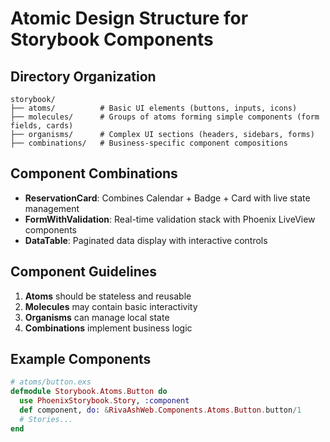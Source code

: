 # Atomic Design Structure for Storybook Components

## Directory Organization
```
storybook/
├── atoms/          # Basic UI elements (buttons, inputs, icons)
├── molecules/      # Groups of atoms forming simple components (form fields, cards)
├── organisms/      # Complex UI sections (headers, sidebars, forms)
├── combinations/   # Business-specific component compositions
```

## Component Combinations
- **ReservationCard**: Combines Calendar + Badge + Card with live state management
- **FormWithValidation**: Real-time validation stack with Phoenix LiveView components
- **DataTable**: Paginated data display with interactive controls

## Component Guidelines
1. **Atoms** should be stateless and reusable
2. **Molecules** may contain basic interactivity
3. **Organisms** can manage local state
4. **Combinations** implement business logic

## Example Components
```elixir
# atoms/button.exs
defmodule Storybook.Atoms.Button do
  use PhoenixStorybook.Story, :component
  def component, do: &RivaAshWeb.Components.Atoms.Button.button/1
  # Stories...
end